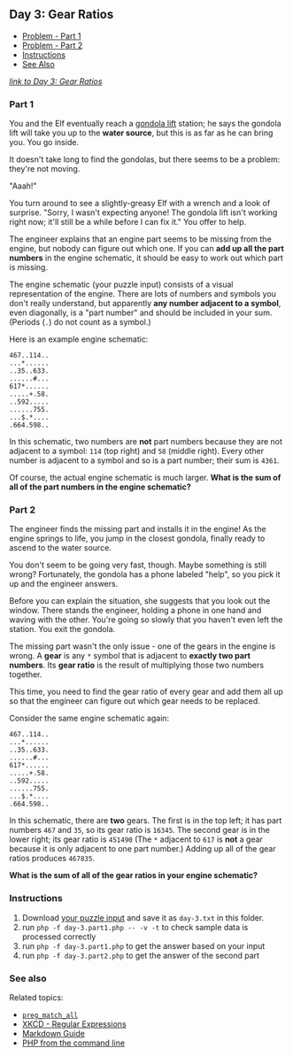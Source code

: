 ## Day 3: Gear Ratios

* [Problem - Part 1](#part-1)
* [Problem - Part 2](#part-2)
* [Instructions](#instructions)
* [See Also](#see-also)

*[link to Day 3: Gear Ratios](https://adventofcode.com/2023/day/3)*

### Part 1

You and the Elf eventually reach a [gondola lift](https://en.wikipedia.org/wiki/Gondola_lift) station;
he says the gondola lift will take you up to the **water source**,
but this is as far as he can bring you. You go inside.

It doesn't take long to find the gondolas, but there seems to be a problem: they're not moving.

"Aaah!"

You turn around to see a slightly-greasy Elf with a wrench and a look of surprise.
"Sorry, I wasn't expecting anyone! The gondola lift isn't working right now;
it'll still be a while before I can fix it." You offer to help.

The engineer explains that an engine part seems to be missing from the engine,
but nobody can figure out which one. If you can **add up all the part numbers**
in the engine schematic, it should be easy to work out which part is missing.

The engine schematic (your puzzle input) consists of a visual representation of the engine.
There are lots of numbers and symbols you don't really understand,
but apparently **any number adjacent to a symbol**, even diagonally, is a "part number"
and should be included in your sum. (Periods (`.`) do not count as a symbol.)

Here is an example engine schematic:

```
467..114..
...*......
..35..633.
......#...
617*......
.....+.58.
..592.....
......755.
...$.*....
.664.598..
```

In this schematic, two numbers are **not** part numbers because they are not adjacent to a symbol:
`114` (top right) and `58` (middle right). Every other number is adjacent to a symbol
and so is a part number; their sum is `4361`.

Of course, the actual engine schematic is much larger.
**What is the sum of all of the part numbers in the engine schematic?**

### Part 2

The engineer finds the missing part and installs it in the engine!
As the engine springs to life, you jump in the closest gondola,
finally ready to ascend to the water source.

You don't seem to be going very fast, though. Maybe something is still wrong?
Fortunately, the gondola has a phone labeled "help",
so you pick it up and the engineer answers.

Before you can explain the situation, she suggests that you look out the window.
There stands the engineer, holding a phone in one hand and waving with the other.
You're going so slowly that you haven't even left the station. You exit the gondola.

The missing part wasn't the only issue - one of the gears in the engine is wrong.
A **gear** is any `*` symbol that is adjacent to **exactly two part numbers**.
Its **gear ratio** is the result of multiplying those two numbers together.

This time, you need to find the gear ratio of every gear and add them all up
so that the engineer can figure out which gear needs to be replaced.

Consider the same engine schematic again:

```
467..114..
...*......
..35..633.
......#...
617*......
.....+.58.
..592.....
......755.
...$.*....
.664.598..
```

In this schematic, there are **two** gears. The first is in the top left;
it has part numbers `467` and `35`, so its gear ratio is `16345`.
The second gear is in the lower right; its gear ratio is `451490`
(The `*` adjacent to `617` is **not** a gear because it is only adjacent to one part number.)
Adding up all of the gear ratios produces `467835`.

**What is the sum of all of the gear ratios in your engine schematic?**

### Instructions

1. Download [your puzzle input](https://adventofcode.com/2023/day/3/input) and save it as `day-3.txt` in this folder.
2. run `php -f day-3.part1.php -- -v -t` to check sample data is processed correctly
3. run `php -f day-3.part1.php` to get the answer based on your input
4. run `php -f day-3.part2.php` to get the answer of the second part

### See also

Related topics:

* [`preg_match_all`](https://www.php.net/manual/en/function.preg-match-all.php)
* [XKCD - Regular Expressions](https://xkcd.com/208/)
* [Markdown Guide](https://www.markdownguide.org/cheat-sheet/)
* [PHP from the command line](https://www.php.net/manual/en/features.commandline.php)
